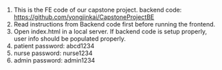 1. This is the FE code of our capstone project. backend code: https://github.com/yongjinkai/CapstoneProjectBE
2. Read instructions from Backend code first before running the frontend. 
3. Open index.html in a local server. If backend code is setup properly, user info should be populated properly.
4.  patient password: abcd1234
5.  nurse password: nurse1234
6.  admin password: admin1234
